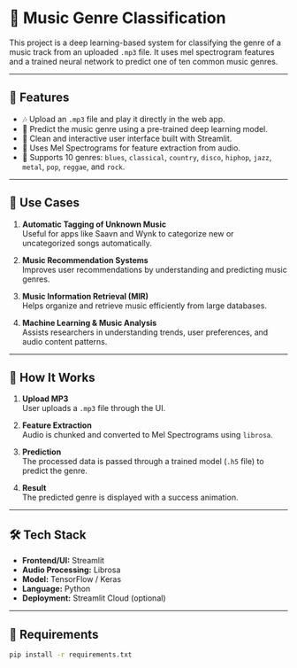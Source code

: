 # 🎵 Music Genre Classification

This project is a deep learning-based system for classifying the genre of a music track from an uploaded `.mp3` file. It uses mel spectrogram features and a trained neural network to predict one of ten common music genres.

---

## 📌 Features

- 🎶 Upload an `.mp3` file and play it directly in the web app.
- 🤖 Predict the music genre using a pre-trained deep learning model.
- 🎨 Clean and interactive user interface built with Streamlit.
- 🧠 Uses Mel Spectrograms for feature extraction from audio.
- 🎯 Supports 10 genres: `blues`, `classical`, `country`, `disco`, `hiphop`, `jazz`, `metal`, `pop`, `reggae`, and `rock`.

---

## 📂 Use Cases

1. **Automatic Tagging of Unknown Music**  
   Useful for apps like Saavn and Wynk to categorize new or uncategorized songs automatically.

2. **Music Recommendation Systems**  
   Improves user recommendations by understanding and predicting music genres.

3. **Music Information Retrieval (MIR)**  
   Helps organize and retrieve music efficiently from large databases.

4. **Machine Learning & Music Analysis**  
   Assists researchers in understanding trends, user preferences, and audio content patterns.

---

## 🚀 How It Works

1. **Upload MP3**  
   User uploads a `.mp3` file through the UI.

2. **Feature Extraction**  
   Audio is chunked and converted to Mel Spectrograms using `librosa`.

3. **Prediction**  
   The processed data is passed through a trained model (`.h5` file) to predict the genre.

4. **Result**  
   The predicted genre is displayed with a success animation.

---

## 🛠️ Tech Stack

- **Frontend/UI:** Streamlit  
- **Audio Processing:** Librosa  
- **Model:** TensorFlow / Keras  
- **Language:** Python  
- **Deployment:** Streamlit Cloud (optional)

---

## 🧪 Requirements

```bash
pip install -r requirements.txt
